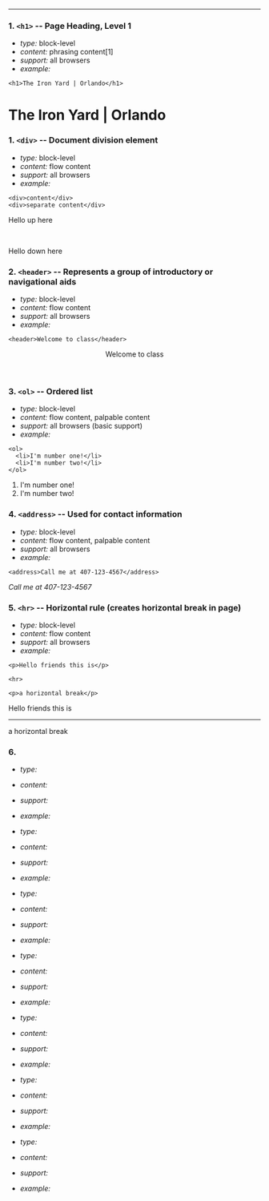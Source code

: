 ----
### 1. `<h1>` -- Page Heading, Level 1

* *type:* block-level
* *content:* phrasing content[1]
* *support:* all browsers
* *example:*
```
<h1>The Iron Yard | Orlando</h1>
```
<h1>The Iron Yard | Orlando</h1>

### 1. `<div>` -- Document division element

* *type:* block-level
* *content:* flow content
* *support:* all browsers
* *example:*
```
<div>content</div> 
<div>separate content</div>
```
<div><p>Hello up here</p></div><br><div><p>Hello down here</p></div>

###  2. `<header>` --  Represents a group of introductory or navigational aids


* *type:* block-level
* *content:* flow content
* *support:* all browsers
* *example:* 
```
<header>Welcome to class</header>
```
<header>Welcome to class</header>

### 3. `<ol>` -- Ordered list

* *type:* block-level
* *content:* flow content, palpable content
* *support:* all browsers (basic support)
* *example:* 
```
<ol>
  <li>I'm number one!</li>
  <li>I'm number two!</li>
</ol>
```
<ol>
  <li>I'm number one!</li>
  <li>I'm number two!</li>
</ol>

### 4. `<address>` -- Used for contact information

* *type:* block-level
* *content:* flow content, palpable content
* *support:* all browsers
* *example:*
```
<address>Call me at 407-123-4567</address>
```
<address>Call me at 407-123-4567</address>

### 5. `<hr>` -- Horizontal rule (creates horizontal break in page)

* *type:* block-level
* *content:* flow content
* *support:* all browsers
* *example:*
```
<p>Hello friends this is</p>

<hr>

<p>a horizontal break</p>
```
<p>Hello friends this is</p>

<hr>

<p>a horizontal break</p>

### 6. 

* *type:*
* *content:*
* *support:*
* *example:*

* *type:*
* *content:*
* *support:*
* *example:*

* *type:*
* *content:*
* *support:*
* *example:*

* *type:*
* *content:*
* *support:*
* *example:*

* *type:*
* *content:*
* *support:*
* *example:*

* *type:*
* *content:*
* *support:*
* *example:*

* *type:*
* *content:*
* *support:*
* *example:*
